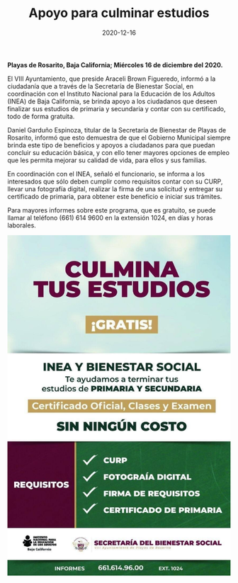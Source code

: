 ﻿---
layout: blog
title:  "Apoyo para culminar estudios"
date:   2020-12-16
categories: playas de rosarito
permalink: /:categories/:title:output_ext
image: /img/cnr/2020-12-16-apoyo-para-culminar.jpeg
alt: "Apoyo para culminar estudios"
autor: 
---
 
**Playas de Rosarito, Baja California; Miércoles 16 de diciembre del 2020.**


El VIII Ayuntamiento, que preside Araceli Brown Figueredo, informó a la ciudadanía que a través de la Secretaría de Bienestar Social, en coordinación con el Instituto Nacional para la Educación de los Adultos (INEA) de Baja California, se brinda apoyo a los ciudadanos que deseen finalizar sus estudios de primaria y secundaria y contar con su certificado, todo de forma gratuita.


Daniel Garduño Espinoza, titular de la Secretaría de Bienestar de Playas de Rosarito, informó que esto demuestra de que el Gobierno Municipal siempre brinda este tipo de beneficios y apoyos a ciudadanos para que puedan concluir su educación básica, y con ello tener mayores opciones de empleo que les permita mejorar su calidad de vida, para ellos y sus familias.


En coordinación con el INEA, señaló el funcionario, se informa a los interesados que sólo deben cumplir como requisitos contar con su CURP, llevar una fotografía digital, realizar la firma de una solicitud y entregar su certificado de primaria, para obtener este beneficio e iniciar sus trámites.


Para mayores informes sobre este programa, que es gratuito, se puede llamar al teléfono (661) 614 9600 en la extensión 1024, en días y horas laborales.

<div id="carouselExampleSlidesOnly" class="carousel slide" data-ride="carousel">
  <div class="carousel-inner">
    <div class="carousel-item active">
       <img class="d-block w-100" src="/img/cnr/2020-12-16-apoyo-para-culminar.jpeg" loading="lazy"  alt="Apoyo para culminar estudios">
    </div>
  </div>
</div>